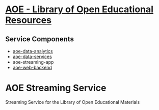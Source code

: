 # [AOE - Library of Open Educational Resources](https://github.com/CSCfi/aoe)

## Service Components
- [aoe-data-analytics](https://github.com/CSCfi/aoe-data-services)
- [aoe-data-services](https://github.com/CSCfi/aoe-data-services)
- aoe-streaming-app
- [aoe-web-backend](https://github.com/CSCfi/aoe-web-backend)

# AOE Streaming Service

Streaming Service for the Library of Open Educational Materials
